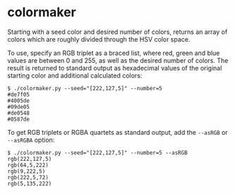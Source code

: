 # colormaker
Starting with a seed color and desired number of colors, returns an array of colors which are roughly divided through the HSV color space.

To use, specify an RGB triplet as a braced list, where red, green and blue values are between 0 and 255, as well as the desired number of colors. The result is returned to standard output as hexadecimal values of the original starting color and additional calculated colors:

```
$ ./colormaker.py --seed="[222,127,5]" --number=5
#de7f05
#4005de
#09de05
#de0548
#0587de
```

To get RGB triplets or RGBA quartets as standard output, add the `--asRGB` or `--asRGBA` option:

```
$ ./colormaker.py --seed="[222,127,5]" --number=5 --asRGB
rgb(222,127,5)
rgb(64,5,222)
rgb(9,222,5)
rgb(222,5,72)
rgb(5,135,222)
```